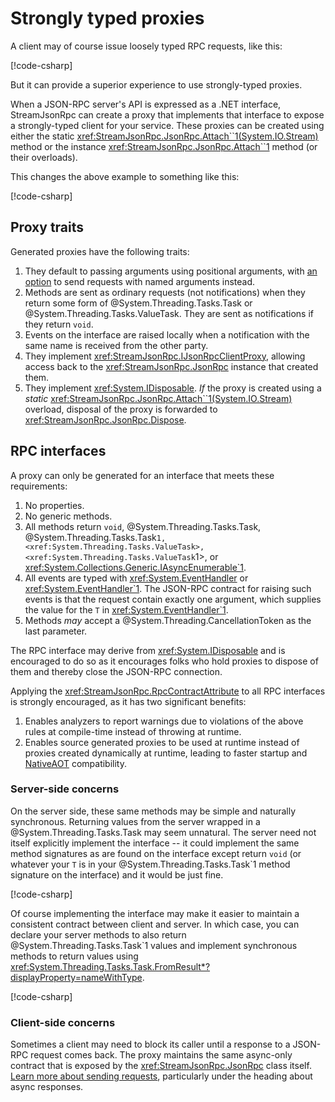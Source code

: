 # Strongly typed proxies

A client may of course issue loosely typed RPC requests, like this:

[!code-csharp[](../../samples/Proxies.cs#WithoutProxies)]

But it can provide a superior experience to use strongly-typed proxies.

When a JSON-RPC server's API is expressed as a .NET interface, StreamJsonRpc can create a proxy that implements that interface
to expose a strongly-typed client for your service.
These proxies can be created using either the static <xref:StreamJsonRpc.JsonRpc.Attach``1(System.IO.Stream)> method or the instance <xref:StreamJsonRpc.JsonRpc.Attach``1> method (or their overloads).

This changes the above example to something like this:

[!code-csharp[](../../samples/Proxies.cs#WithProxies)]

## Proxy traits

Generated proxies have the following traits:

1. They default to passing arguments using positional arguments, with [an option](xref:StreamJsonRpc.JsonRpcProxyOptions.ServerRequiresNamedArguments) to send requests with named arguments instead.
1. Methods are sent as ordinary requests (not notifications) when they return some form of @System.Threading.Tasks.Task or @System.Threading.Tasks.ValueTask.
   They are sent as notifications if they return `void`.
1. Events on the interface are raised locally when a notification with the same name is received from the other party.
1. They implement <xref:StreamJsonRpc.IJsonRpcClientProxy>, allowing access back to the <xref:StreamJsonRpc.JsonRpc> instance that created them.
1. They implement <xref:System.IDisposable>.
   *If* the proxy is created using a *static* <xref:StreamJsonRpc.JsonRpc.Attach``1(System.IO.Stream)> overload, disposal of the proxy is forwarded to <xref:StreamJsonRpc.JsonRpc.Dispose>.

## RPC interfaces

A proxy can only be generated for an interface that meets these requirements:

1. No properties.
1. No generic methods.
1. All methods return `void`, @System.Threading.Tasks.Task, @System.Threading.Tasks.Task`1, <xref:System.Threading.Tasks.ValueTask>, <xref:System.Threading.Tasks.ValueTask`1>, or <xref:System.Collections.Generic.IAsyncEnumerable`1>.
1. All events are typed with <xref:System.EventHandler> or <xref:System.EventHandler`1>. The JSON-RPC contract for raising such events is that the request contain exactly one argument, which supplies the value for the `T` in <xref:System.EventHandler`1>.
1. Methods *may* accept a @System.Threading.CancellationToken as the last parameter.

The RPC interface may derive from <xref:System.IDisposable> and is encouraged to do so as it encourages folks who hold proxies to dispose of them and thereby close the JSON-RPC connection.

Applying the <xref:StreamJsonRpc.RpcContractAttribute> to all RPC interfaces is strongly encouraged, as it has two significant benefits:

1. Enables analyzers to report warnings due to violations of the above rules at compile-time instead of throwing at runtime.
1. Enables source generated proxies to be used at runtime instead of proxies created dynamically at runtime, leading to faster startup and [NativeAOT](nativeAOT.md) compatibility.

### Server-side concerns

On the server side, these same methods may be simple and naturally synchronous.
Returning values from the server wrapped in a @System.Threading.Tasks.Task may seem unnatural.
The server need not itself explicitly implement the interface -- it could implement the same method signatures as are found on the interface except return `void` (or whatever your `T` is in your @System.Threading.Tasks.Task`1 method signature on the interface) and it would be just fine.

[!code-csharp[](../../samples/Proxies.cs#ServerWithoutInterface)]

Of course implementing the interface may make it easier to maintain a consistent contract between client and server.
In which case, you can declare your server methods to also return @System.Threading.Tasks.Task`1 values and implement synchronous methods to return values using <xref:System.Threading.Tasks.Task.FromResult*?displayProperty=nameWithType>.

[!code-csharp[](../../samples/Proxies.cs#ServerWithInterface)]

### Client-side concerns

Sometimes a client may need to block its caller until a response to a JSON-RPC request comes back.
The proxy maintains the same async-only contract that is exposed by the <xref:StreamJsonRpc.JsonRpc> class itself.
[Learn more about sending requests](sendrequest.md), particularly under the heading about async responses.

